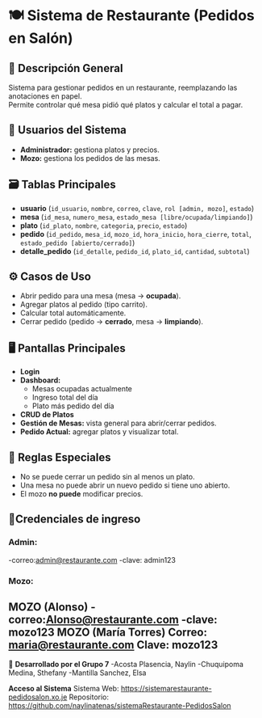 # 🍽️ Sistema de Restaurante (Pedidos en Salón)

## 📖 Descripción General
Sistema para gestionar pedidos en un restaurante, reemplazando las anotaciones en papel.  
Permite controlar qué mesa pidió qué platos y calcular el total a pagar.

## 👥 Usuarios del Sistema
- **Administrador:** gestiona platos y precios.  
- **Mozo:** gestiona los pedidos de las mesas.

## 🗃️ Tablas Principales
- **usuario** (`id_usuario`, `nombre`, `correo`, `clave`, `rol [admin, mozo]`, `estado`)
- **mesa** (`id_mesa`, `numero_mesa`, `estado_mesa [libre/ocupada/limpiando]`)
- **plato** (`id_plato`, `nombre`, `categoria`, `precio`, `estado`)
- **pedido** (`id_pedido`, `mesa_id`, `mozo_id`, `hora_inicio`, `hora_cierre`, `total`, `estado_pedido [abierto/cerrado]`)
- **detalle_pedido** (`id_detalle`, `pedido_id`, `plato_id`, `cantidad`, `subtotal`)

## ⚙️ Casos de Uso
- Abrir pedido para una mesa (mesa → **ocupada**).  
- Agregar platos al pedido (tipo carrito).  
- Calcular total automáticamente.  
- Cerrar pedido (pedido → **cerrado**, mesa → **limpiando**).

## 🖥️ Pantallas Principales
- **Login**
- **Dashboard:**
  - Mesas ocupadas actualmente  
  - Ingreso total del día  
  - Plato más pedido del día
- **CRUD de Platos**
- **Gestión de Mesas:** vista general para abrir/cerrar pedidos.  
- **Pedido Actual:** agregar platos y visualizar total.

## 🚫 Reglas Especiales
- No se puede cerrar un pedido sin al menos un plato.  
- Una mesa no puede abrir un nuevo pedido si tiene uno abierto.  
- El mozo **no puede** modificar precios.

## 🪪Credenciales de ingreso
### Admin:
-correo:admin@restaurante.com 
-clave: admin123

### Mozo:
MOZO (Alonso)
-correo:Alonso@restaurante.com 
-clave: mozo123
MOZO (María Torres)
     Correo: maria@restaurante.com
     Clave:  mozo123
---

📌 **Desarrollado por el Grupo 7**
-Acosta Plasencia, Naylin 
-Chuquipoma Medina, Sthefany
-Mantilla Sanchez, Elsa

**Acceso al Sistema**
  Sistema Web: https://sistemarestaurante-pedidosalon.xo.je
  Repositorio: https://github.com/naylinatenas/sistemaRestaurante-PedidosSalon